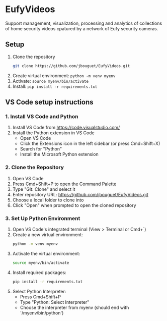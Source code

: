 # EufyVideos

Support management, visualization, processing and analytics of collections of home security videos cpatured by a network of Eufy security cameras.

## Setup

1. Clone the repository
   ```bash
   git clone https://github.com/jbouguet/EufyVideos.git
   ```
2. Create virtual environment: `python -m venv myenv`
3. Activate: `source myenv/bin/activate`
4. Install: `pip install -r requirements.txt`

## VS Code setup instructions

### 1. Install VS Code and Python
1. Install VS Code from https://code.visualstudio.com/
2. Install the Python extension in VS Code
   - Open VS Code
   - Click the Extensions icon in the left sidebar (or press Cmd+Shift+X)
   - Search for "Python"
   - Install the Microsoft Python extension

### 2. Clone the Repository
1. Open VS Code
2. Press Cmd+Shift+P to open the Command Palette
3. Type "Git: Clone" and select it
4. Enter repository URL: https://github.com/jbouguet/EufyVideos.git
5. Choose a local folder to clone into
6. Click "Open" when prompted to open the cloned repository

### 3. Set Up Python Environment
1. Open VS Code's integrated terminal (View > Terminal or Cmd+`)
2. Create a new virtual environment:
   ```bash
   python -m venv myenv
   ```
3. Activate the virtual environment:
   ```bash
   source myenv/bin/activate
   ```
4. Install required packages:
   ```bash
   pip install -r requirements.txt
   ```
5. Select Python Interpreter:
   - Press Cmd+Shift+P
   - Type "Python: Select Interpreter"
   - Choose the interpreter from myenv (should end with '/myenv/bin/python')

